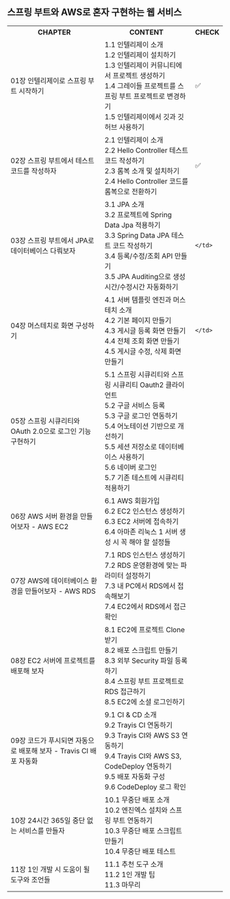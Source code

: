 
## 스프링 부트와 AWS로 혼자 구현하는 웹 서비스
<table>
  <tr>
    <th>
        CHAPTER  
    </th>
    <th>
        CONTENT
    </th>
    <th>
        CHECK
    </th>
</tr>
  <tr>
    <td>01장 인텔리제이로 스프링 부트 시작하기</td>
    <td> 
     1.1 인텔리제이 소개<br>
     1.2 인텔리제이 설치하기<br>
     1.3 인텔리제이 커뮤니티에서 프로젝트 생성하기<br>
     1.4 그레이들 프로젝트를 스프링 부트 프로젝트로 변경하기<br>
     1.5 인텔리제이에서 깃과 깃허브 사용하기
    </td>
    <td>
        ✅
    </td>
  </tr>
  <tr>
    <td>02장 스프링 부트에서 테스트 코드를 작성하자</td>
    <td> 
     2.1 인텔리제이 소개<br>
     2.2 Hello Controller 테스트 코드 작성하기<br>
     2.3 롬복 소개 및 설치하기<br>
     2.4 Hello Controller 코드를 롬복으로 전환하기<br>
    </td>
    <td>
        ✅
    </td>
  </tr>
 <tr>
    <td>03장 스프링 부트에서 JPA로 데이터베이스 다뤄보자</td>
    <td> 
     3.1 JPA 소개<br>
     3.2 프로젝트에 Spring Data Jpa 적용하기<br>
     3.3 Spring Data JPA 테스트 코드 작성하기<br>
     3.4 등록/수정/조회 API 만들기<br>
     3.5 JPA Auditing으로 생성시간/수정시간 자동화하기
    </td>
    <td>
        
    </td>

  </tr>
 <tr>
    <td>04장 머스테치로 화면 구성하기</td>
    <td> 
     4.1 서버 템플릿 엔진과 머스테치 소개<br>
     4.2 기본 페이지 만들기<br>
     4.3 게시글 등록 화면 만들기<br>
     4.4 전체 조회 화면 만들기<br>
     4.5 게시글 수정, 삭제 화면 만들기
    </td>
    <td>
        
    </td>
  </tr>
 <tr>
    <td>05장 스프링 시큐리티와 OAuth 2.0으로 로그인 기능 구현하기</td>
    <td> 
     5.1 스프링 시큐리티와 스프링 시큐리티 Oauth2 클라이언트 <br>
     5.2 구글 서비스 등록<br>
     5.3 구글 로그인 연동하기<br>
     5.4 어노테이션 기반으로 개선하기<br>
     5.5 세션 저장소로 데이터베이스 사용하기<br>
     5.6 네이버 로그인<br>
     5.7 기존 테스트에 시큐리티 적용하기
    </td>
    <td>
    </td>
  </tr>
 <tr>
    <td>06장 AWS 서버 환경을 만들어보자 - AWS EC2 </td>
    <td> 
     6.1 AWS 회원가입<br>
     6.2 EC2 인스턴스 생성하기 <br>
     6.3 EC2 서버에 접속하기<br>
     6.4 아마존 리눅스 1 서버 생성 시 꼭 해야 할 설정들<br>
    </td>
    <td>
    </td>
  </tr>
 <tr>
    <td>07장 AWS에 데이터베이스 환경을 만들어보자 - AWS RDS</td>
    <td> 
     7.1 RDS 인스턴스 생성하기<br>
     7.2 RDS 운영환경에 맞는 파라미터 설정하기<br>
     7.3 내 PC에서 RDS에서 접속해보기<br>
     7.4 EC2에서 RDS에서 접근 확인<br>
    </td>
    <td>
    </td>
  </tr>
 <tr>
    <td>08장 EC2 서버에 프로젝트를 배포해 보자</td>
    <td> 
     8.1 EC2에 프로젝트 Clone 받기<br>
     8.2 배포 스크립트 만들기<br>
     8.3 외부 Security 파일 등록하기<br>
     8.4 스프링 부트 프로젝트로 RDS 접근하기<br>
     8.5 EC2에 소셜 로그인하기<br>
    </td>
    <td>
    </td>
  </tr>
<tr>
    <td>09장 코드가 푸시되면 자동으로 배포해 보자 - Travis CI 배포 자동화</td>
    <td> 
     9.1 CI & CD 소개<br>
     9.2 Trayis CI 연동하기<br>
     9.3 Trayis CI와 AWS S3 연동하기<br>
     9.4 Trayis CI와 AWS S3, CodeDeploy 연동하기<br>
     9.5 배포 자동화 구성<br>
     9.6 CodeDeploy 로그 확인
    </td>
    <td>
    </td>
  </tr>
<tr>
    <td>10장 24시간 365일 중단 없는 서비스를 만들자</td>
    <td> 
     10.1 무중단 배포 소개 <br>
     10.2 엔진엑스 설치와 스프링 부트 연동하기<br>
     10.3 무중단 배포 스크립트 만들기<br>
     10.4 무중단 배포 테스트<br>
    </td>
    <td>
    </td>
  </tr>
<tr>
    <td>11장 1인 개발 시 도움이 될 도구와 조언들</td>
    <td> 
     11.1 추천 도구 소개<br>
     11.2 1인 개발 팁<br>
     11.3 마무리<br>
    </td>
    <td>
    </td>
  </tr>
</table>

<br>